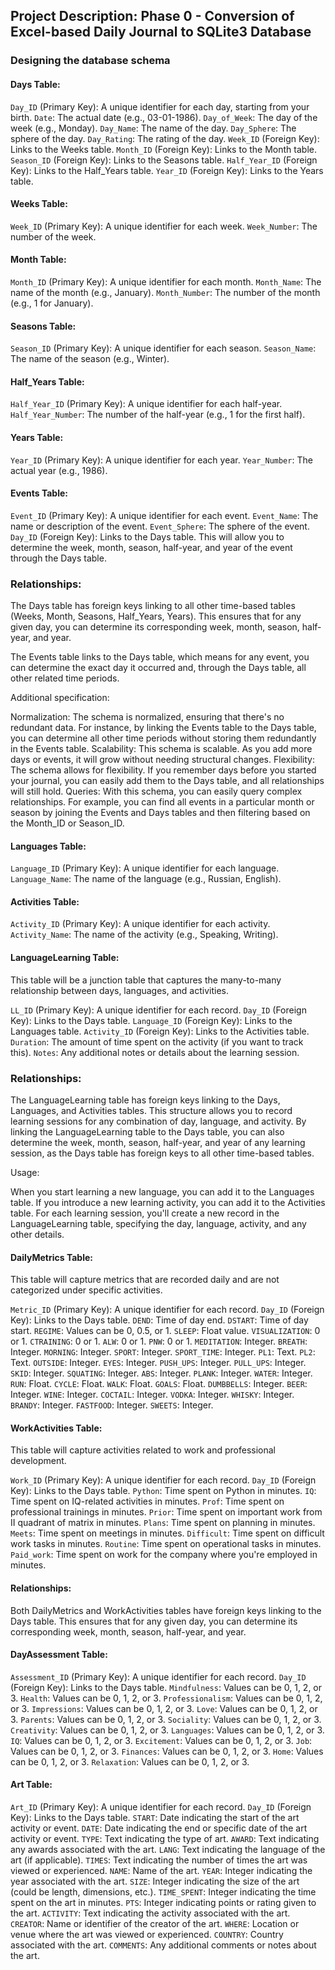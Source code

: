 ## Project Description: Phase 0 - Conversion of Excel-based Daily Journal to SQLite3 Database

### Designing the database schema

#### Days Table:

`Day_ID` (Primary Key): A unique identifier for each day, starting from your birth.
`Date`: The actual date (e.g., 03-01-1986).
`Day_of_Week`: The day of the week (e.g., Monday).
`Day_Name`: The name of the day.
`Day_Sphere`: The sphere of the day.
`Day_Rating`: The rating of the day.
`Week_ID` (Foreign Key): Links to the Weeks table.
`Month_ID` (Foreign Key): Links to the Month table.
`Season_ID` (Foreign Key): Links to the Seasons table.
`Half_Year_ID` (Foreign Key): Links to the Half_Years table.
`Year_ID` (Foreign Key): Links to the Years table.

#### Weeks Table:
`Week_ID` (Primary Key): A unique identifier for each week.
`Week_Number`: The number of the week.

#### Month Table:
`Month_ID` (Primary Key): A unique identifier for each month.
`Month_Name`: The name of the month (e.g., January).
`Month_Number`: The number of the month (e.g., 1 for January).

#### Seasons Table:
`Season_ID` (Primary Key): A unique identifier for each season.
`Season_Name`: The name of the season (e.g., Winter).

#### Half_Years Table:
`Half_Year_ID` (Primary Key): A unique identifier for each half-year.
`Half_Year_Number`: The number of the half-year (e.g., 1 for the first half).

#### Years Table:
`Year_ID` (Primary Key): A unique identifier for each year.
`Year_Number`: The actual year (e.g., 1986).

#### Events Table:
`Event_ID` (Primary Key): A unique identifier for each event.
`Event_Name`: The name or description of the event.
`Event_Sphere`: The sphere of the event.
`Day_ID` (Foreign Key): Links to the Days table. This will allow you to determine the week, month, season, half-year, and year of the event through the Days table.

### Relationships:

The Days table has foreign keys linking to all other time-based tables (Weeks, Month, Seasons, Half_Years, Years). This ensures that for any given day, you can determine its corresponding week, month, season, half-year, and year.

The Events table links to the Days table, which means for any event, you can determine the exact day it occurred and, through the Days table, all other related time periods.

Additional specification:

Normalization: The schema is normalized, ensuring that there's no redundant data. For instance, by linking the Events table to the Days table, you can determine all other time periods without storing them redundantly in the Events table.
Scalability: This schema is scalable. As you add more days or events, it will grow without needing structural changes.
Flexibility: The schema allows for flexibility. If you remember days before you started your journal, you can easily add them to the Days table, and all relationships will still hold.
Queries: With this schema, you can easily query complex relationships. For example, you can find all events in a particular month or season by joining the Events and Days tables and then filtering based on the Month_ID or Season_ID.

#### Languages Table:
`Language_ID` (Primary Key): A unique identifier for each language.
`Language_Name`: The name of the language (e.g., Russian, English).

#### Activities Table:
`Activity_ID` (Primary Key): A unique identifier for each activity.
`Activity_Name`: The name of the activity (e.g., Speaking, Writing).

#### LanguageLearning Table:
This table will be a junction table that captures the many-to-many relationship between days, languages, and activities.

`LL_ID` (Primary Key): A unique identifier for each record.
`Day_ID` (Foreign Key): Links to the Days table.
`Language_ID` (Foreign Key): Links to the Languages table.
`Activity_ID` (Foreign Key): Links to the Activities table.
`Duration`: The amount of time spent on the activity (if you want to track this).
`Notes`: Any additional notes or details about the learning session.

### Relationships:

The LanguageLearning table has foreign keys linking to the Days, Languages, and Activities tables. This structure allows you to record learning sessions for any combination of day, language, and activity.
By linking the LanguageLearning table to the Days table, you can also determine the week, month, season, half-year, and year of any learning session, as the Days table has foreign keys to all other time-based tables.

Usage:

When you start learning a new language, you can add it to the Languages table.
If you introduce a new learning activity, you can add it to the Activities table.
For each learning session, you'll create a new record in the LanguageLearning table, specifying the day, language, activity, and any other details.

#### DailyMetrics Table:
This table will capture metrics that are recorded daily and are not categorized under specific activities.

`Metric_ID` (Primary Key): A unique identifier for each record.
`Day_ID` (Foreign Key): Links to the Days table.
`DEND`: Time of day end.
`DSTART`: Time of day start.
`REGIME`: Values can be 0, 0.5, or 1.
`SLEEP`: Float value.
`VISUALIZATION`: 0 or 1.
`CTRAINING`: 0 or 1.
`ALW`: 0 or 1.
`PNW`: 0 or 1.
`MEDITATION`: Integer.
`BREATH`: Integer.
`MORNING`: Integer.
`SPORT`: Integer.
`SPORT_TIME`: Integer.
`PL1`: Text.
`PL2`: Text.
`OUTSIDE`: Integer.
`EYES`: Integer.
`PUSH_UPS`: Integer.
`PULL_UPS`: Integer.
`SKID`: Integer.
`SQUATING`: Integer.
`ABS`: Integer.
`PLANK`: Integer.
`WATER`: Integer.
`RUN`: Float.
`CYCLE`: Float.
`WALK`: Float.
`GOALS`: Float.
`DUMBBELLS`: Integer.
`BEER`: Integer.
`WINE`: Integer.
`COCTAIL`: Integer.
`VODKA`: Integer.
`WHISKY`: Integer.
`BRANDY`: Integer.
`FASTFOOD`: Integer.
`SWEETS`: Integer.

#### WorkActivities Table:

This table will capture activities related to work and professional development.

`Work_ID` (Primary Key): A unique identifier for each record.
`Day_ID` (Foreign Key): Links to the Days table.
`Python`: Time spent on Python in minutes.
`IQ`: Time spent on IQ-related activities in minutes.
`Prof`: Time spent on professional trainings in minutes.
`Prior`: Time spent on important work from II quadrant of matrix in minutes.
`Plans`: Time spent on planning in minutes.
`Meets`: Time spent on meetings in minutes.
`Difficult`: Time spent on difficult work tasks in minutes.
`Routine`: Time spent on operational tasks in minutes.
`Paid_work`: Time spent on work for the company where you're employed in minutes.

#### Relationships:
Both DailyMetrics and WorkActivities tables have foreign keys linking to the Days table. This ensures that for any given day, you can determine its corresponding week, month, season, half-year, and year.

#### DayAssessment Table:

`Assessment_ID` (Primary Key): A unique identifier for each record.
`Day_ID` (Foreign Key): Links to the Days table.
`Mindfulness`: Values can be 0, 1, 2, or 3.
`Health`: Values can be 0, 1, 2, or 3.
`Professionalism`: Values can be 0, 1, 2, or 3.
`Impressions`: Values can be 0, 1, 2, or 3.
`Love`: Values can be 0, 1, 2, or 3.
`Parents`: Values can be 0, 1, 2, or 3.
`Sociality`: Values can be 0, 1, 2, or 3.
`Creativity`: Values can be 0, 1, 2, or 3.
`Languages`: Values can be 0, 1, 2, or 3.
`IQ`: Values can be 0, 1, 2, or 3.
`Excitement`: Values can be 0, 1, 2, or 3.
`Job`: Values can be 0, 1, 2, or 3.
`Finances`: Values can be 0, 1, 2, or 3.
`Home`: Values can be 0, 1, 2, or 3.
`Relaxation`: Values can be 0, 1, 2, or 3.

#### Art Table:
`Art_ID` (Primary Key): A unique identifier for each record.
`Day_ID` (Foreign Key): Links to the Days table.
`START`: Date indicating the start of the art activity or event.
`DATE`: Date indicating the end or specific date of the art activity or event.
`TYPE`: Text indicating the type of art.
`AWARD`: Text indicating any awards associated with the art.
`LANG`: Text indicating the language of the art (if applicable).
`TIMES`: Text indicating the number of times the art was viewed or experienced.
`NAME`: Name of the art.
`YEAR`: Integer indicating the year associated with the art.
`SIZE`: Integer indicating the size of the art (could be length, dimensions, etc.).
`TIME_SPENT`: Integer indicating the time spent on the art in minutes.
`PTS`: Integer indicating points or rating given to the art.
`ACTIVITY`: Text indicating the activity associated with the art.
`CREATOR`: Name or identifier of the creator of the art.
`WHERE`: Location or venue where the art was viewed or experienced.
`COUNTRY`: Country associated with the art.
`COMMENTS`: Any additional comments or notes about the art.
